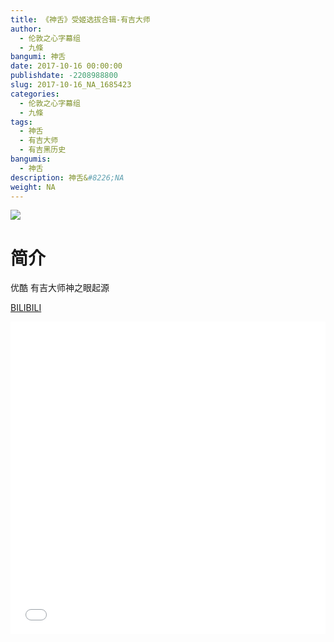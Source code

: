 ```yaml
---
title: 《神舌》受姬选拔合辑-有吉大师
author: 
  - 伦敦之心字幕组
  - 九條
bangumi: 神舌
date: 2017-10-16 00:00:00
publishdate: -2208988800
slug: 2017-10-16_NA_1685423
categories: 
  - 伦敦之心字幕组
  - 九條
tags: 
  - 神舌
  - 有吉大师
  - 有吉黑历史
bangumis: 
  - 神舌
description: 神舌&#8226;NA
weight: NA
---
```


![](https://i.imgur.com/2yzKJgO.jpg)

# 简介  
优酷 有吉大师神之眼起源

  [BILIBILI](https://www.bilibili.com/video/av1685423/)


  <iframe src="//www.bilibili.com/html/html5player.html?cid=2569797&aid=1685423" width="100%" height="500" frameborder="0" allowfullscreen="allowfullscreen"></iframe>
